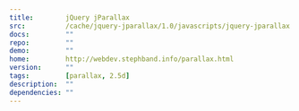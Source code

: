 ```yaml
---
title:        jQuery jParallax
src:          /cache/jquery-jparallax/1.0/javascripts/jquery-jparallax.js
docs:         ""
repo:         ""
demo:         ""
home:         http://webdev.stephband.info/parallax.html
version:      ""
tags:         [parallax, 2.5d]
description:  ""
dependencies: ""
---
```


